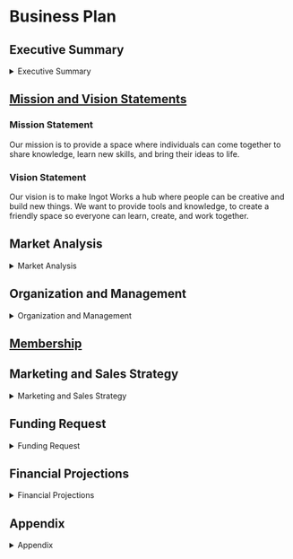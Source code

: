 # Business Plan

## Executive Summary

<details>
<summary>Executive Summary</summary>

Ingot Works is a makerspace designed to foster creativity, innovation, and collaboration. We provide access to tools, resources, and a supportive environment where individuals of all backgrounds can learn, create, and work together. Our vision is to make Ingot Works a hub where people can be creative and build new things. We aim to open our doors in [Month, Year] and serve the local community by offering a range of memberships, workshops, and events, including unique facilities for fermentation and printing.

</details>

## [Mission and Vision Statements](vision_mission.md)

### Mission Statement
Our mission is to provide a space where individuals can come together to share knowledge, learn new skills, and bring their ideas to life.

### Vision Statement
Our vision is to make Ingot Works a hub where people can be creative and build new things. We want to provide tools and knowledge, to create a friendly space so everyone can learn, create, and work together.

</details>

## Market Analysis

<details>
<summary>Market Analysis</summary>

### Industry Overview
The makerspace industry is growing as more people seek collaborative and innovative spaces to work on projects. Makerspaces provide access to tools and resources that individuals might not have at home, fostering a sense of community and shared learning.

### Target Market
Our target market includes hobbyists, students, entrepreneurs, and professionals who are interested in making, creating, and learning new skills. The addition of fermentation and printing facilities will attract enthusiasts of home brewing, kombucha, pickling, block printing, screen printing, and vinyl transfer.

### Competitor Analysis
Ingot Works has a significant competitive advantage as the only makerspace within a 2-hour radius. This unique position allows us to attract a broad base of members from the surrounding areas. We will differentiate ourselves further by offering a wide range of tools, flexible membership options, and unique fermentation and printing facilities, alongside a strong focus on community events.

</details>

## Organization and Management

<details>
<summary>Organization and Management</summary>

### Organizational Structure
Ingot Works will be managed by a board of directors and a dedicated team of staff members and volunteers.

### Management Team
- [Name], Founder and Executive Director
- [Name], Operations Manager
- [Name], Marketing Manager
- [Name], Membership Coordinator
- [Name], Fermentation Room Manager
- [Name], Printing Facilities Manager

</details>

## [Membership](membership.md)

## Marketing and Sales Strategy

<details>
<summary>Marketing and Sales Strategy</summary>

### Marketing Plan
We will use a mix of online and offline marketing strategies to promote Ingot Works, including:
- Social media marketing
- Local advertising
- Partnerships with schools and community organizations
- Hosting open houses and free events

### Sales Strategy
Our sales strategy will focus on converting visitors to members through engaging tours, free trial passes, and promotional discounts.

</details>

## Funding Request

<details>
<summary>Funding Request</summary>

Ingot Works is seeking $[Amount] in funding to cover initial startup costs, including:
- Lease and renovation of the space
- Purchase of tools and equipment
- Marketing and promotional expenses
- Initial staff salaries
- Setup of the fermentation room
- Setup of the printing facilities

We plan to secure funding through a combination of grants, loans, and private investments.

</details>

## Financial Projections

<details>
<summary>Financial Projections</summary>

### Revenue Projections
We project our revenue to grow steadily over the first three years as follows:
- Year 1: $[Amount]
- Year 2: $[Amount]
- Year 3: $[Amount]

### Expense Projections
Our projected expenses for the first three years are:
- Year 1: $[Amount]
- Year 2: $[Amount]
- Year 3: $[Amount]

### Profit and Loss
Based on our revenue and expense projections, we expect to achieve profitability by [Month, Year].

</details>

## Appendix

<details>
<summary>Appendix</summary>

- Detailed list of tools and equipment
- Sample workshop curriculum
- Letters of support from community organizations
- Market research data

</details>

